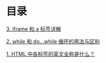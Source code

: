 # 目录



[3. iframe 和 a 标签详解](https://github.com/clouddawn/blog/blob/main/md/md1/04%20iframe%E5%92%8Ca%E6%A0%87%E7%AD%BE%E8%AF%A6%E8%A7%A3.md)

[2. while 和 do...while 循环的用法与区别](https://github.com/clouddawn/blog/blob/main/md/md1/02.while%E5%92%8Cdo...while.md)

[1. HTML 中各标签的英文全称是什么？](https://github.com/clouddawn/blog/blob/main/md/md1/01.HTML%E6%A0%87%E7%AD%BE%E7%9A%84%E8%8B%B1%E6%96%87%E5%85%A8%E7%A7%B0.md)

